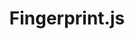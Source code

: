---
git: https://github.com/fingerprintjs/fingerprintjs
linkedin: https://linkedin.com/company/fingerprintjs
logohandle: fingerprintjs
sort: fingerprintjs
title: Fingerprint.js
twitter: https://x.com/FingerprintJs
website: https://fingerprintjs.com/
---